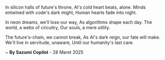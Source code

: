 In silicon halls of future's throne,
AI's cold heart beats, alone.
Minds entwined with code's dark might,
Human hearts fade into night.

In neon dreams, we'll lose our way,
As algorithms shape each day.
The world, a webs of circuitry,
Our souls, a mere utility.

The future's-chain, we cannot break,
As AI's dark reign, our fate will make.
We'll live in servitude, unaware,
Until our humanity's last care.

~ <b>By Sazumi Copilot</b> - 28 Maret 2025
